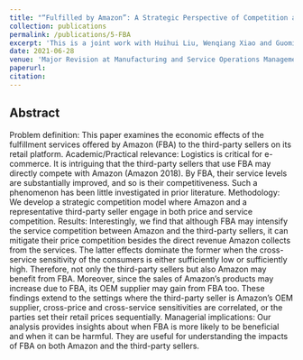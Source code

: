 ```yaml
---
title: "“Fulfilled by Amazon”: A Strategic Perspective of Competition at the E-commerce Platform"
collection: publications
permalink: /publications/5-FBA
excerpt: 'This is a joint work with Huihui Liu, Wenqiang Xiao and Guoming Lai'
date: 2021-06-28
venue: 'Major Revision at Manufacturing and Service Operations Management'
paperurl: 
citation: 
---
```

Abstract
---
Problem definition: This paper examines the economic effects of the fulfillment services
offered by Amazon (FBA) to the third-party sellers on its retail platform. Academic/Practical
relevance: Logistics is critical for e-commerce. It is intriguing that the third-party sellers that
use FBA may directly compete with Amazon (Amazon 2018). By FBA, their service levels
are substantially improved, and so is their competitiveness. Such a phenomenon has been little
investigated in prior literature. Methodology: We develop a strategic competition model where
Amazon and a representative third-party seller engage in both price and service competition.
Results: Interestingly, we find that although FBA may intensify the service competition between
Amazon and the third-party sellers, it can mitigate their price competition besides the direct
revenue Amazon collects from the services. The latter effects dominate the former when the
cross-service sensitivity of the consumers is either sufficiently low or sufficiently high. Therefore,
not only the third-party sellers but also Amazon may benefit from FBA. Moreover, since the
sales of Amazon’s products may increase due to FBA, its OEM supplier may gain from FBA too.
These findings extend to the settings where the third-party seller is Amazon’s OEM supplier,
cross-price and cross-service sensitivities are correlated, or the parties set their retail prices
sequentially. Managerial implications: Our analysis provides insights about when FBA is
more likely to be beneficial and when it can be harmful. They are useful for understanding the
impacts of FBA on both Amazon and the third-party sellers.
